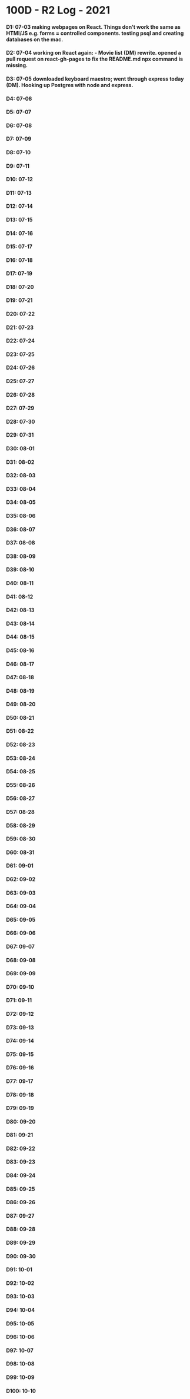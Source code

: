 # 100D - R2 Log - 2021
#### D1: 07-03 making webpages on React. Things don't work the same as HTMl/JS e.g. forms = controlled components. testing psql and creating databases on the mac.
#### D2: 07-04 working on React again: - Movie list (DM) rewrite. opened a pull request on react-gh-pages to fix the README.md npx command is missing.
#### D3: 07-05 downloaded keyboard maestro; went through express today (DM). Hooking up Postgres with node and express.
#### D4: 07-06
#### D5: 07-07
#### D6: 07-08
#### D7: 07-09
#### D8: 07-10
#### D9: 07-11
#### D10: 07-12
#### D11: 07-13
#### D12: 07-14
#### D13: 07-15
#### D14: 07-16
#### D15: 07-17
#### D16: 07-18
#### D17: 07-19
#### D18: 07-20
#### D19: 07-21
#### D20: 07-22
#### D21: 07-23
#### D22: 07-24
#### D23: 07-25
#### D24: 07-26
#### D25: 07-27
#### D26: 07-28
#### D27: 07-29
#### D28: 07-30
#### D29: 07-31
#### D30: 08-01
#### D31: 08-02
#### D32: 08-03
#### D33: 08-04
#### D34: 08-05
#### D35: 08-06
#### D36: 08-07
#### D37: 08-08
#### D38: 08-09
#### D39: 08-10
#### D40: 08-11
#### D41: 08-12
#### D42: 08-13
#### D43: 08-14
#### D44: 08-15
#### D45: 08-16
#### D46: 08-17
#### D47: 08-18
#### D48: 08-19
#### D49: 08-20
#### D50: 08-21
#### D51: 08-22
#### D52: 08-23
#### D53: 08-24
#### D54: 08-25
#### D55: 08-26
#### D56: 08-27
#### D57: 08-28
#### D58: 08-29
#### D59: 08-30
#### D60: 08-31
#### D61: 09-01
#### D62: 09-02
#### D63: 09-03
#### D64: 09-04
#### D65: 09-05
#### D66: 09-06
#### D67: 09-07
#### D68: 09-08
#### D69: 09-09
#### D70: 09-10
#### D71: 09-11
#### D72: 09-12
#### D73: 09-13
#### D74: 09-14
#### D75: 09-15
#### D76: 09-16
#### D77: 09-17
#### D78: 09-18
#### D79: 09-19
#### D80: 09-20
#### D81: 09-21
#### D82: 09-22
#### D83: 09-23
#### D84: 09-24
#### D85: 09-25
#### D86: 09-26
#### D87: 09-27
#### D88: 09-28
#### D89: 09-29
#### D90: 09-30
#### D91: 10-01
#### D92: 10-02
#### D93: 10-03
#### D94: 10-04
#### D95: 10-05
#### D96: 10-06
#### D97: 10-07
#### D98: 10-08
#### D99: 10-09
#### D100: 10-10
